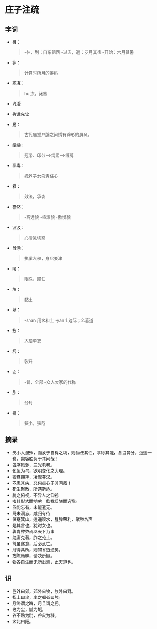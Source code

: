 # 庄子注疏
## 字词

* 徂：

  > -往，到：自东徂西
  > -过去，逝：岁月其徂
  > -开始：六月徂暑

* 筭：

	> 计算时所用的筹码

* 寒冱：

	> hu 冻，闭塞

* 沆瀣

* 㧑谦克让

* 扆：

	> 古代庙堂户牖之间绣有斧形的屏风。

* 缨紼：

	> 冠带、印带-->绳索-->缠缚

* 亭毒：

	> 抚养子女的责任心

* 祖：

	> 效法，承袭

* 謷然：

	> -高远貌
	> -喧嚣貌
	> -傲慢貌

* 汲汲：

	> 心情急切貌

* 当涂：

	> 执掌大权，身居要津

* 眹：

	> 眼珠，瞳仁

* 埴：

	> 黏土

* 埏：

	> -shan 用水和土
	> -yan 1.边际；2.墓道

* 掖：

	> 大袖单衣

* 坼：

	> 裂开

* 佥：

	> -皆，全部
	> -众人大家的代称

* 胙：

	> 分封

* 褊：

	> 狭小，狭隘

## 摘录

- 夫小大虽殊，而放于自得之场，则物任其性，事称其能，各当其分，逍遥一也，岂容胜负于其间哉！
- 四序风驰，三光电卷。
- 化鱼为鸟，欲明变化之大理。
- 骞翥翱翔，凌摩霄汉。
- 不患其失，又何措心于其间哉！
- 死生聚散，所遇斯适。
- 鹏之俯视，不异人之仰视
- 嗤其形大而劬劳，欣我质晓而逸豫。
- 虽能忘有，未能遣无。
- 既未洞忘，咸归有待
- 偃蹇箕山，逍遥颖水，膻臊荣利，猒秽名声
- 是其言也，犹时女也。
- 孰肯弊弊焉以天下为事
- 勋庸克著，胙之苑土。
- 前虽遂意，后必危亡。
- 用得其所，则物皆逍遥矣。
- 敢陈庸昧，请决所疑。
- 物各自生而无所出焉，此天道也。

## 识

- 邑外曰郊，郊外曰牧，牧外曰野。
- 扬土曰尘，尘之细者曰埃。
- 月终谓之晦，月旦谓之朔。
- 散为尘，腻为垢。
- 谷不熟为粃，谷皮为糠。
- 水北曰阳。
